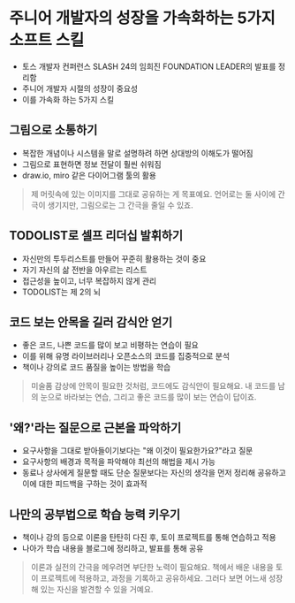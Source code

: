 # 주니어 개발자의 성장을 가속화하는 5가지 소프트 스킬

- 토스 개발자 컨퍼런스 SLASH 24의 임희진 FOUNDATION LEADER의 발표를 정리함
- 주니어 개발자 시절의 성장이 중요성
- 이를 가속화 하는 5가지 스킬

## 그림으로 소통하기

- 복잡한 개념이나 시스템을 말로 설명하려 하면 상대방의 이해도가 떨어짐
- 그림으로 표현하면 정보 전달이 훨씬 쉬워짐
- draw.io, miro 같은 다이어그램 툴의 활용

> 제 머릿속에 있는 이미지를 그대로 공유하는 게 목표예요. 언어로는 둘 사이에 간극이 생기지만, 그림으로는 그 간극을 줄일 수 있죠.

## TODOLIST로 셀프 리더십 발휘하기

- 자신만의 투두리스트를 만들어 꾸준히 활용하는 것이 중요
- 자기 자신의 삶 전반을 아우르는 리스트
- 접근성을 높이고, 너무 복잡하지 않게 관리
- TODOLIST는 제 2의 뇌

## 코드 보는 안목을 길러 감식안 얻기

- 좋은 코드, 나쁜 코드를 많이 보고 비평하는 연습이 필요
- 이를 위해 유명 라이브러리나 오픈소스의 코드를 집중적으로 분석
- 책이나 강의로 코드 품질을 높이는 방법을 학습

> 미술품 감상에 안목이 필요한 것처럼, 코드에도 감식안이 필요해요. 내 코드를 남의 눈으로 바라보는 연습, 그리고 좋은 코드를 많이 보는 연습이 답이죠.

## '왜?'라는 질문으로 근본을 파악하기

- 요구사항을 그대로 받아들이기보다는 "왜 이것이 필요한가요?"라고 질문
- 요구사항의 배경과 목적을 파악해야 최선의 해법을 제시 가능
- 동료나 상사에게 질문할 때도 단순 질문보다는 자신의 생각을 먼저 정리해 공유하고 이에 대한 피드백을 구하는 것이 효과적

## 나만의 공부법으로 학습 능력 키우기

- 책이나 강의 등으로 이론을 탄탄히 다진 후, 토이 프로젝트를 통해 연습하고 적용
- 나아가 학습 내용을 블로그에 정리하고, 발표를 통해 공유

> 이론과 실전의 간극을 메우려면 부단한 노력이 필요해요. 책에서 배운 내용을 토이 프로젝트에 적용하고, 과정을 기록하고 공유하세요. 그러다 보면 어느새 성장해 있는 자신을 발견할 수 있을 거예요.
